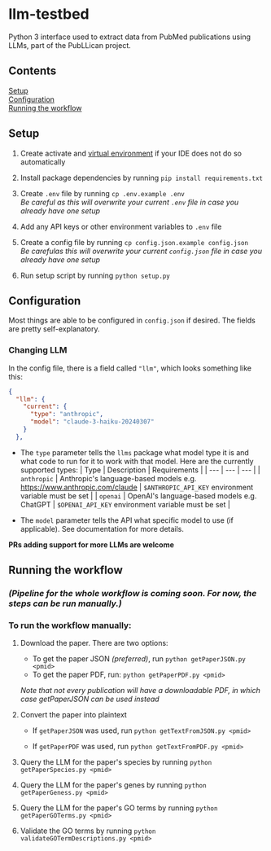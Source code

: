# llm-testbed

Python 3 interface used to extract data from PubMed publications using LLMs, part of the PubLLican project.

## Contents

[Setup](#setup)
<br />
[Configuration](#configuration)
<br />
[Running the workflow](#running-the-workflow)
<br />

## Setup

1.  Create activate and [virtual environment](https://docs.python.org/3/library/venv.html) if your IDE does not do so automatically

2.  Install package dependencies by running `pip install requirements.txt`

3.  Create `.env` file by running `cp .env.example .env`
    <br />_Be careful as this will overwrite your current `.env` file in case you already have one setup_

4.  Add any API keys or other environment variables to `.env` file

5.  Create a config file by running `cp config.json.example config.json`
    <br />_Be carefulas this will overwrite your current `config.json` file in case you already have one setup_

6.  Run setup script by running `python setup.py`

## Configuration

Most things are able to be configured in `config.json` if desired. The fields are pretty self-explanatory.

### Changing LLM

In the config file, there is a field called `"llm"`, which looks something like this:

```json
{
  "llm": {
    "current": {
      "type": "anthropic",
      "model": "claude-3-haiku-20240307"
    }
  },
```

-   The `type` parameter tells the `llms` package what model type it is and what code to run for it to work with that model. Here are the currently supported types:
    | Type | Description | Requirements |
    | --- | --- | --- |
    | `anthropic` | Anthropic's language-based models e.g. https://www.anthropic.com/claude | `$ANTHROPIC_API_KEY` environment variable must be set |
    | `openai` | OpenAI's language-based models e.g. ChatGPT | `$OPENAI_API_KEY` environment variable must be set |

-   The `model` parameter tells the API what specific model to use (if applicable). See documentation for more details.

**PRs adding support for more LLMs are welcome**

## Running the workflow

### **_(Pipeline for the whole workflow is coming soon. For now, the steps can be run manually.)_**

### To run the workflow manually:

1.  Download the paper. There are two options:

    -   To get the paper JSON _(preferred)_, run `python getPaperJSON.py <pmid>`
    -   To get the paper PDF, run: `python getPaperPDF.py <pmid>`

    _Note that not every publication will have a downloadable PDF, in which case getPaperJSON can be used instead_

2.  Convert the paper into plaintext

    -   If `getPaperJSON` was used, run `python getTextFromJSON.py <pmid>`

    -   If `getPaperPDF` was used, run `python getTextFromPDF.py <pmid>`

3.  Query the LLM for the paper's species by running `python getPaperSpecies.py <pmid>`

4.  Query the LLM for the paper's genes by running `python getPaperGeness.py <pmid>`

5.  Query the LLM for the paper's GO terms by running `python getPaperGOTerms.py <pmid>`

6.  Validate the GO terms by running `python validateGOTermDescriptions.py <pmid>`
